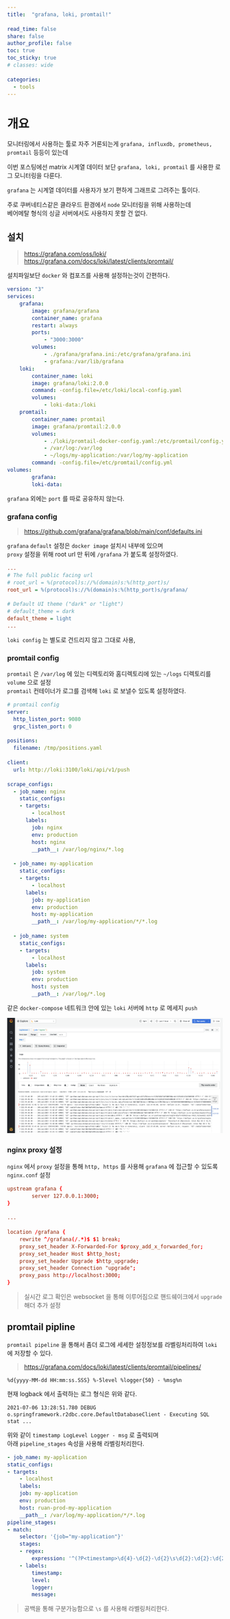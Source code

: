 ```yaml
---
title:  "grafana, loki, promtail!"

read_time: false
share: false
author_profile: false
toc: true
toc_sticky: true
# classes: wide

categories:
  - tools
---
```


# 개요  

모니터링에서 사용하는 툴로 자주 거론되는게 `grafana, influxdb, prometheus, promtail` 등등이 있는데  

이번 포스팅에선 matrix 시계열 데이터 보단 `grafana, loki, promtail` 를 사용한 로그 모니터링을 다룬다.  

`grafana` 는 시계열 데이터를 사용자가 보기 편하게 그래프로 그려주는 툴이다.  

주로 쿠버네티스같은 클라우드 환경에서 `node` 모니터링을 위해 사용하는데  
베어메탈 형식의 싱글 서버에서도 사용하지 못할 건 없다.  


## 설치  

> https://grafana.com/oss/loki/
> https://grafana.com/docs/loki/latest/clients/promtail/

설치파일보단 `docker` 와 컴포즈를 사용해 설정하는것이 간편하다.  

```yaml
version: "3"
services: 
    grafana:
        image: grafana/grafana
        container_name: grafana
        restart: always
        ports:
            - "3000:3000"
        volumes:
            - ./grafana/grafana.ini:/etc/grafana/grafana.ini
            - grafana:/var/lib/grafana
    loki:
        container_name: loki
        image: grafana/loki:2.0.0
        command: -config.file=/etc/loki/local-config.yaml
        volumes:
            - loki-data:/loki
    promtail:
        container_name: promtail
        image: grafana/promtail:2.0.0
        volumes:
            - ./loki/promtail-docker-config.yaml:/etc/promtail/config.yml
            - /var/log:/var/log
            - ~/logs/my-application:/var/log/my-application
        command: -config.file=/etc/promtail/config.yml
volumes:
        grafana:
        loki-data:
```

`grafana` 외에는 `port` 를 따로 공유하지 않는다.  

### grafana config  

> https://github.com/grafana/grafana/blob/main/conf/defaults.ini

`grafana` `default` 설정은 `docker image` 설치시 내부에 있으며  
`proxy` 설정을 위해 root url 만 뒤에 `/grafana` 가 붙도록 설정하였다.  

```ini
...
# The full public facing url
# root_url = %(protocol)s://%(domain)s:%(http_port)s/
root_url = %(protocol)s://%(domain)s:%(http_port)s/grafana/

# Default UI theme ("dark" or "light")
# default_theme = dark
default_theme = light
...
```

`loki config` 는 별도로 건드리지 않고 그대로 사용,  

### promtail config

`promtail` 은 `/var/log` 에 있는 디렉토리와 홈디렉토리에 있는 `~/logs` 디렉토리를 `volume` 으로 설정  
`promtail` 컨테이너가 로그를 검색해 `loki` 로 보낼수 있도록 설정하였다.  


```yaml
# promtail config
server:
  http_listen_port: 9080
  grpc_listen_port: 0

positions:
  filename: /tmp/positions.yaml

client:
  url: http://loki:3100/loki/api/v1/push

scrape_configs:
  - job_name: nginx
    static_configs:
    - targets:
        - localhost
      labels:
        job: nginx
        env: production
        host: nginx
        __path__: /var/log/nginx/*.log

  - job_name: my-application
    static_configs:
    - targets:
        - localhost
      labels:
        job: my-application
        env: production
        host: my-application
        __path__: /var/log/my-application/*/*.log

  - job_name: system
    static_configs:
    - targets:
        - localhost
      labels:
        job: system
        env: production
        host: system
        __path__: /var/log/*.log
```

같은 `docker-compose` 네트워크 안에 있는 `loki` 서버에 `http` 로 메세지 `push`  

![ddd1](/assets/2021/grafana1.png)  


### nginx proxy 설정  

`nginx` 에서 `proxy` 설정을 통해 `http, https` 를 사용해 `grafana` 에 접근할 수 있도록 `nginx.conf` 설정  

```conf
upstream grafana {
        server 127.0.0.1:3000;
}

...

location /grafana {
    rewrite ^/grafana(/.*)$ $1 break;
    proxy_set_header X-Forwarded-For $proxy_add_x_forwarded_for;
    proxy_set_header Host $http_host;
    proxy_set_header Upgrade $http_upgrade;
    proxy_set_header Connection "upgrade";
    proxy_pass http://localhost:3000;
}
```

> 실시간 로그 확인은 websocket 을 통해 이루어짐으로 핸드쉐이크에서 `upgrade` 해더 추가 설정   

## promtail pipline  

`promtail pipeline` 을 통해서 좀더 로그에 세세한 설정정보를 라벨링처리하여 `loki` 에 저장할 수 있다.  

> https://grafana.com/docs/loki/latest/clients/promtail/pipelines/  


```
%d{yyyy-MM-dd HH:mm:ss.SSS} %-5level %logger{50} - %msg%n
```

현재 logback 에서 출력하는 로그 형식은 위와 같다.  

```
2021-07-06 13:28:51.780 DEBUG o.springframework.r2dbc.core.DefaultDatabaseClient - Executing SQL stat ...
```

위와 같이 `timestamp LogLevel Logger - msg` 로 출력되며  
아래 `pipeline_stages` 속성을 사용해 라벨링처리한다.  

```yaml
- job_name: my-application
static_configs:
- targets:
    - localhost
    labels:
    job: my-application
    env: production
    host: ruan-prod-my-application
    __path__: /var/log/my-application/*/*.log
pipeline_stages:
- match:
    selector: '{job="my-application"}'
    stages:
    - regex:
        expression: '^(?P<timestamp>\d{4}-\d{2}-\d{2}\s\d{2}:\d{2}:\d{2}\.\d{3})\s(?P<level>[A-Z]{4,5})\s(?P<logger>.*)\s-\s(?P<message>.*)$'
    - labels:
        timestamp:
        level:
        logger:
        message:
```

> 공백을 통해 구분가능함으로 `\s` 를 사용해 라벨링처리한다.  